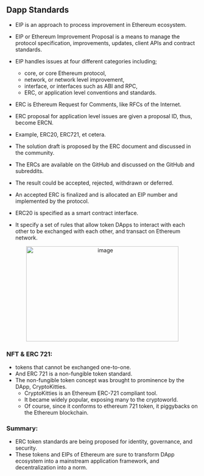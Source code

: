 ## Dapp Standards	

- EIP is an approach to process improvement in Ethereum ecosystem. 
- EIP or Ethereum Improvement Proposal is a means to manage the protocol specification, improvements, updates, client APIs and contract standards. 
- EIP handles issues at four different categories including; 
	- core, or core Ethereum protocol, 
	- network, or network level improvement, 
	- interface, or interfaces such as ABI and RPC, 
	- ERC, or application level conventions and standards.

- ERC is Ethereum Request for Comments, like RFCs of the Internet. 
- ERC proposal for application level issues are given a proposal ID, thus, become ERCN. 
- Example, ERC20, ERC721, et cetera. 
- The solution draft is proposed by the ERC document and discussed in the community. 
- The ERCs are available on the GitHub and discussed on the GitHub and subreddits. 
- The result could be accepted, rejected, withdrawn or deferred. 
- An accepted ERC is finalized and is allocated an EIP number and implemented by the protocol.

- ERC20 is specified as a smart contract interface. 
- It specify a set of rules that allow token DApps to interact with each other to be exchanged with each other, and transact on Ethereum network.

<p align="center">	
	<img width="400" height="250" alt="image" src="https://user-images.githubusercontent.com/10133554/185742525-3be62c3a-c5e4-474d-9eea-b6a5929585f6.png">
</p>
	
### NFT & ERC 721:

- tokens that cannot be exchanged one-to-one. 
- And ERC 721 is a non-fungible token standard. 
- The non-fungible token concept was brought to prominence by the DApp, CryptoKitties.
	- CryptoKitties is an Ethereum ERC-721 compliant tool. 
	- It became widely popular, exposing many to the cryptoworld.
	- Of course, since it conforms to ethereum 721 token, it piggybacks on the Ethereum blockchain.

### Summary:
- ERC token standards are being proposed for identity, governance, and security.
- These tokens and EIPs of Ethereum are sure to transform DApp ecosystem into a mainstream application framework, and decentralization into a norm.

